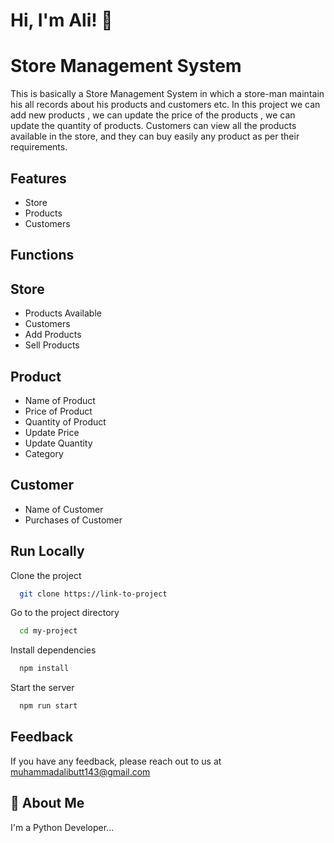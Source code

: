 # Hi, I'm Ali! 👋

# Store Management System

This is basically a Store Management System in which a store-man maintain his all records about his products and
customers etc.
In this project we can add new products , we can update the price of the products , we can update the quantity of
products. Customers can view all the products available in the store, and they can buy easily any product as per their
requirements.

## Features

- Store
- Products
- Customers

## Functions

## Store

- Products Available
- Customers
- Add Products
- Sell Products

## Product

- Name of Product
- Price of Product
- Quantity of Product
- Update Price
- Update Quantity
- Category

## Customer

- Name of Customer
- Purchases of Customer


## Run Locally

Clone the project

```bash
  git clone https://link-to-project
```

Go to the project directory

```bash
  cd my-project
```

Install dependencies

```bash
  npm install
```

Start the server

```bash
  npm run start
```



## Feedback

If you have any feedback, please reach out to us at muhammadalibutt143@gmail.com



## 🚀 About Me
I'm a Python Developer...

